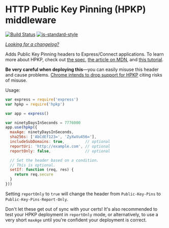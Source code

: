 HTTP Public Key Pinning (HPKP) middleware
=========================================
[![Build Status](https://travis-ci.org/helmetjs/hpkp.svg?branch=master)](https://travis-ci.org/helmetjs/hpkp)
[![js-standard-style](https://img.shields.io/badge/code%20style-standard-brightgreen.svg)](http://standardjs.com/)

[_Looking for a changelog?_](https://github.com/helmetjs/helmet/blob/master/HISTORY.md)

Adds Public Key Pinning headers to Express/Connect applications. To learn more about HPKP, check out [the spec](https://tools.ietf.org/html/rfc7469), [the article on MDN](https://developer.mozilla.org/en-US/docs/Web/Security/Public_Key_Pinning), and [this tutorial](https://timtaubert.de/blog/2014/10/http-public-key-pinning-explained/).

**Be very careful when deploying this**—you can easily misuse this header and cause problems. [Chrome intends to drop support for HPKP](https://github.com/helmetjs/hpkp/issues/14) citing risks of misuse.

Usage:

```js
var express = require('express')
var hpkp = require('hpkp')

var app = express()

var ninetyDaysInSeconds = 7776000
app.use(hpkp({
  maxAge: ninetyDaysInSeconds,
  sha256s: ['AbCdEf123=', 'ZyXwVu456='],
  includeSubDomains: true,         // optional
  reportUri: 'http://example.com', // optional
  reportOnly: false,               // optional

  // Set the header based on a condition.
  // This is optional.
  setIf: function (req, res) {
    return req.secure
  }
}))
```

Setting `reportOnly` to `true` will change the header from `Public-Key-Pins` to `Public-Key-Pins-Report-Only`.

Don't let these get out of sync with your certs! It's also recommended to test your HPKP deployment in `reportOnly` mode, or alternatively, to use a very short `maxAge` until you're confident your deployment is correct.
